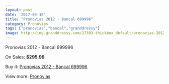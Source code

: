 ```yaml
---
layout: post
date: '2017-04-18'
title: "Pronovias 2012 - Bancal 699996"
category: Pronovias
tags: ["pronovias","bancal","granddressy"]
image: http://img.granddressy.com/17393-thickbox_default/pronovias-2012-bancal-699996.jpg
---
```

Pronovias 2012 - Bancal 699996

On Sales: **$295.99**
<a href="https://www.granddressy.com/en/pronovias/16395-pronovias-2012-bancal-699996.html"><amp-img layout="responsive" width="600" height="600" src="//img.granddressy.com/17393-thickbox_default/pronovias-2012-bancal-699996.jpg" alt="Pronovias 2012 - Bancal 699996 0" /></a>

Buy it: [Pronovias 2012 - Bancal 699996](https://www.granddressy.com/en/pronovias/16395-pronovias-2012-bancal-699996.html "Pronovias 2012 - Bancal 699996")

View more: [Pronovias](https://www.granddressy.com/en/63-pronovias "Pronovias")
